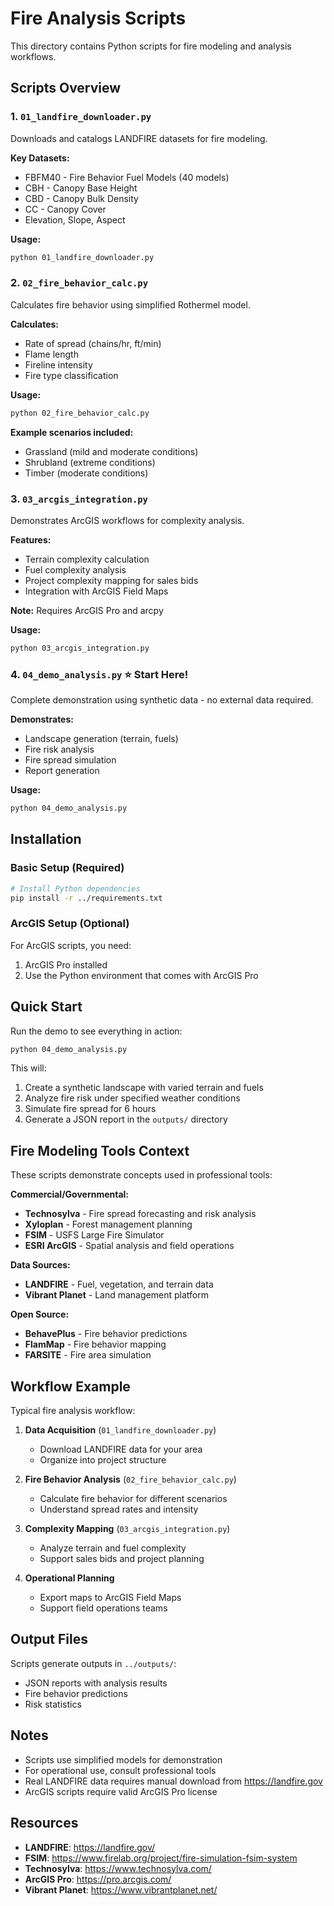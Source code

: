 # Fire Analysis Scripts

This directory contains Python scripts for fire modeling and analysis workflows.

## Scripts Overview

### 1. `01_landfire_downloader.py`
Downloads and catalogs LANDFIRE datasets for fire modeling.

**Key Datasets:**
- FBFM40 - Fire Behavior Fuel Models (40 models)
- CBH - Canopy Base Height
- CBD - Canopy Bulk Density
- CC - Canopy Cover
- Elevation, Slope, Aspect

**Usage:**
```bash
python 01_landfire_downloader.py
```

### 2. `02_fire_behavior_calc.py`
Calculates fire behavior using simplified Rothermel model.

**Calculates:**
- Rate of spread (chains/hr, ft/min)
- Flame length
- Fireline intensity
- Fire type classification

**Usage:**
```bash
python 02_fire_behavior_calc.py
```

**Example scenarios included:**
- Grassland (mild and moderate conditions)
- Shrubland (extreme conditions)
- Timber (moderate conditions)

### 3. `03_arcgis_integration.py`
Demonstrates ArcGIS workflows for complexity analysis.

**Features:**
- Terrain complexity calculation
- Fuel complexity analysis
- Project complexity mapping for sales bids
- Integration with ArcGIS Field Maps

**Note:** Requires ArcGIS Pro and arcpy

**Usage:**
```bash
python 03_arcgis_integration.py
```

### 4. `04_demo_analysis.py` ⭐ **Start Here!**
Complete demonstration using synthetic data - no external data required.

**Demonstrates:**
- Landscape generation (terrain, fuels)
- Fire risk analysis
- Fire spread simulation
- Report generation

**Usage:**
```bash
python 04_demo_analysis.py
```

## Installation

### Basic Setup (Required)
```bash
# Install Python dependencies
pip install -r ../requirements.txt
```

### ArcGIS Setup (Optional)
For ArcGIS scripts, you need:
1. ArcGIS Pro installed
2. Use the Python environment that comes with ArcGIS Pro

## Quick Start

Run the demo to see everything in action:
```bash
python 04_demo_analysis.py
```

This will:
1. Create a synthetic landscape with varied terrain and fuels
2. Analyze fire risk under specified weather conditions
3. Simulate fire spread for 6 hours
4. Generate a JSON report in the `outputs/` directory

## Fire Modeling Tools Context

These scripts demonstrate concepts used in professional tools:

**Commercial/Governmental:**
- **Technosylva** - Fire spread forecasting and risk analysis
- **Xyloplan** - Forest management planning
- **FSIM** - USFS Large Fire Simulator
- **ESRI ArcGIS** - Spatial analysis and field operations

**Data Sources:**
- **LANDFIRE** - Fuel, vegetation, and terrain data
- **Vibrant Planet** - Land management platform

**Open Source:**
- **BehavePlus** - Fire behavior predictions
- **FlamMap** - Fire behavior mapping
- **FARSITE** - Fire area simulation

## Workflow Example

Typical fire analysis workflow:

1. **Data Acquisition** (`01_landfire_downloader.py`)
   - Download LANDFIRE data for your area
   - Organize into project structure

2. **Fire Behavior Analysis** (`02_fire_behavior_calc.py`)
   - Calculate fire behavior for different scenarios
   - Understand spread rates and intensity

3. **Complexity Mapping** (`03_arcgis_integration.py`)
   - Analyze terrain and fuel complexity
   - Support sales bids and project planning

4. **Operational Planning**
   - Export maps to ArcGIS Field Maps
   - Support field operations teams

## Output Files

Scripts generate outputs in `../outputs/`:
- JSON reports with analysis results
- Fire behavior predictions
- Risk statistics

## Notes

- Scripts use simplified models for demonstration
- For operational use, consult professional tools
- Real LANDFIRE data requires manual download from https://landfire.gov
- ArcGIS scripts require valid ArcGIS Pro license

## Resources

- **LANDFIRE**: https://landfire.gov/
- **FSIM**: https://www.firelab.org/project/fire-simulation-fsim-system
- **Technosylva**: https://www.technosylva.com/
- **ArcGIS Pro**: https://pro.arcgis.com/
- **Vibrant Planet**: https://www.vibrantplanet.net/

